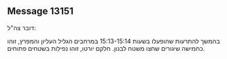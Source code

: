 ## Message 13151

דובר צה"ל:

בהמשך להתרעות שהופעלו בשעות 15:13-15:14 במרחבים הגליל העליון והמפרץ, זוהו כחמישה שיגורים שחצו משטח לבנון.
חלקם יורטו, זוהו נפילות בשטחים פתוחים.

